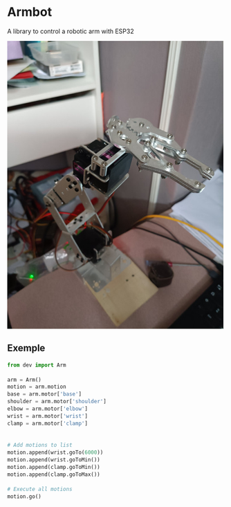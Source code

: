 # Armbot

A library to control a robotic arm with ESP32

![arm](./arm.jpg)

## Exemple

```python
from dev import Arm

arm = Arm()
motion = arm.motion
base = arm.motor['base']
shoulder = arm.motor['shoulder']
elbow = arm.motor['elbow']
wrist = arm.motor['wrist']
clamp = arm.motor['clamp']


# Add motions to list
motion.append(wrist.goTo(6000))
motion.append(wrist.goToMin())
motion.append(clamp.goToMin())
motion.append(clamp.goToMax())

# Execute all motions
motion.go()
```